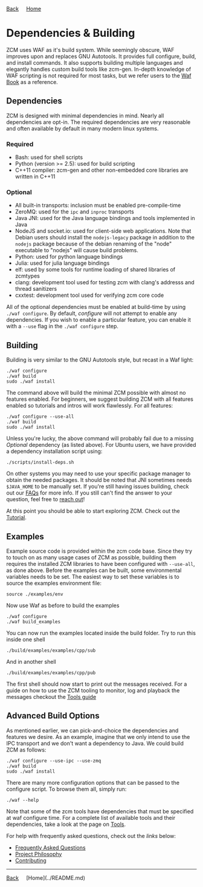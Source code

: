 <a style="margin-right: 1rem;" href="javascript:history.go(-1)">Back</a>
[Home](../README.md)
# Dependencies & Building

ZCM uses WAF as it's build system. While seemingly obscure, WAF improves upon and replaces
GNU Autotools. It provides full configure, build, and install commands. It also supports building
multiple languages and elegantly handles custom build tools like zcm-gen. In-depth knowledge of
WAF scripting is not required for most tasks, but we refer users to the
[Waf Book](https://waf.io/book) as a reference.

## Dependencies

ZCM is designed with minimal dependencies in mind. Nearly all dependencies are opt-in.
The required dependencies are very reasonable and often available by default in many
modern linux systems.

### Required

 -  Bash: used for shell scripts
 -  Python (version >= 2.5): used for build scripting
 -  C++11 compiler: zcm-gen and other non-embedded core libraries are written in C++11

### Optional

 - All built-in transports: inclusion must be enabled pre-compile-time
 - ZeroMQ: used for the `ipc` and `inproc` transports
 - Java JNI: used for the Java language bindings and tools implemented in Java
 - NodeJS and socket.io: used for client-side web applications. Note that Debian
   users should install the `nodejs-legacy` package in addition to the `nodejs`
   package because of the debian renaming of the "node" executable to "nodejs"
   will cause build problems.
 - Python: used for python language bindings
 - Julia: used for julia language bindings
 - elf: used by some tools for runtime loading of shared libraries of zcmtypes
 - clang: development tool used for testing zcm with clang's addresss and thread sanitizers
 - cxxtest: development tool used for verifying zcm core code

All of the optional dependencies must be enabled at build-time by using
`./waf configure`. By default, *configure* will not attempt to enable any
dependencies. If you wish to enable a particular feature, you can enable it with
a `--use` flag in the `./waf configure` step.

## Building

Building is very similar to the GNU Autotools style, but recast in a Waf light:

    ./waf configure
    ./waf build
    sudo ./waf install

The command above will build the minimal ZCM possible with almost no features
enabled. For beginners, we suggest building ZCM with all features enabled so
tutorials and intros will work flawlessly. For all features:

    ./waf configure --use-all
    ./waf build
    sudo ./waf install

Unless you're lucky, the above command will probably fail due to a missing *Optional*
dependency (as listed above). For Ubuntu users, we have provided a dependency installation
script using:

    ./scripts/install-deps.sh

On other systems you may need to use your specific package manager to obtain the needed
packages. It should be noted that JNI sometimes needs `$JAVA_HOME` to be manually set.
If you're still having issues building, check out our [FAQs](FAQs.md) for more info.
If you still can't find the answer to your question, feel free to
[reach out](https://discord.gg/T6jYM3eMjw)!

At this point you should be able to start exploring ZCM. Check out the [Tutorial](tutorial.md).

## Examples

Example source code is provided within the zcm code base.
Since they try to touch on as many usage cases of ZCM as possible,
building them requires the installed ZCM libraries to have been configured with
`--use-all`, as done above. Before the examples can be built, some environmental
variables needs to be set.
The easiest way to set these variables is to source the examples environment file:

    source ./examples/env

Now use Waf as before to build the examples

    ./waf configure
    ./waf build_examples

You can now run the examples located inside the build folder.
Try to run this inside one shell

    ./build/examples/examples/cpp/sub

And in another shell

    ./build/examples/examples/cpp/pub

The first shell should now start to print out the messages received.
For a guide on how to use the ZCM tooling to monitor, log and playback the messages
checkout the [Tools guide](tools.md)

## Advanced Build Options

As mentioned earlier, we can pick-and-choice the dependencies and features we desire.
As an example, imagine that we only intend to use the IPC transport and we don't want
a dependency to Java. We could build ZCM as follows:

    ./waf configure --use-ipc --use-zmq
    ./waf build
    sudo ./waf install

There are many more configuration options that can be passed to the configure script. To
browse them all, simply run:

    ./waf --help

Note that some of the zcm tools have dependencies that must be specified at
waf configure time. For a complete list of available tools and their dependencies,
take a look at the page on [Tools](tools.md).

For help with frequently asked questions, check out the *links* below:

 - [Frequently Asked Questions](FAQs.md)
 - [Project Philosophy](philosophy.md)
 - [Contributing](contributing.md)

<hr>
<a style="margin-right: 1rem;" href="javascript:history.go(-1)">Back</a>
[Home](../README.md)
